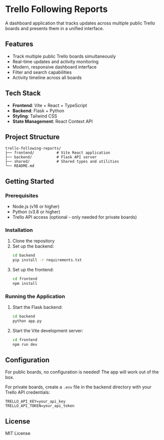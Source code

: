 # Trello Following Reports

A dashboard application that tracks updates across multiple public Trello boards and presents them in a unified interface.

## Features

- Track multiple public Trello boards simultaneously
- Real-time updates and activity monitoring
- Modern, responsive dashboard interface
- Filter and search capabilities
- Activity timeline across all boards

## Tech Stack

- **Frontend**: Vite + React + TypeScript
- **Backend**: Flask + Python
- **Styling**: Tailwind CSS
- **State Management**: React Context API

## Project Structure

```
trello-following-reports/
├── frontend/          # Vite React application
├── backend/           # Flask API server
├── shared/            # Shared types and utilities
└── README.md
```

## Getting Started

### Prerequisites

- Node.js (v16 or higher)
- Python (v3.8 or higher)
- Trello API access (optional - only needed for private boards)

### Installation

1. Clone the repository
2. Set up the backend:
   ```bash
   cd backend
   pip install -r requirements.txt
   ```
3. Set up the frontend:
   ```bash
   cd frontend
   npm install
   ```

### Running the Application

1. Start the Flask backend:
   ```bash
   cd backend
   python app.py
   ```

2. Start the Vite development server:
   ```bash
   cd frontend
   npm run dev
   ```

## Configuration

For public boards, no configuration is needed! The app will work out of the box.

For private boards, create a `.env` file in the backend directory with your Trello API credentials:

```
TRELLO_API_KEY=your_api_key
TRELLO_API_TOKEN=your_api_token
```

## License

MIT License